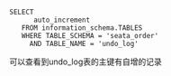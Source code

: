 ``` 
SELECT
      auto_increment
   FROM information_schema.TABLES
   WHERE TABLE_SCHEMA = 'seata_order'
     AND TABLE_NAME = 'undo_log'
```
可以查看到undo_log表的主键有自增的记录